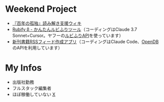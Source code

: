 # Weekend Project
- [『百年の孤独』読み解き支援ウィキ](http://macondowiki.notion.site/)
- [Rubify β - かんたんルビふりツール](https://rubify.vercel.app/)（コーディングはClaude 3.7 Sonnet+Cursor。ヤフーの[ルビふりAPI](https://developer.yahoo.co.jp/webapi/jlp/furigana/v2/furigana.html)を使っています）
- [新刊書籍RSSフィード作成アプリ](https://openbd.vercel.app/)（コーディングはClaude Code、[OpenDB](https://openbd.jp/)のAPIを利用しています）

# My Infos
- 出版社勤務
- フルスタック編集者
- ほぼ稼働していない [X](http://x.com/analekt)
